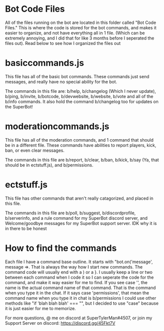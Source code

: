# Bot Code Files
All of the files running on the bot are located in this folder called "Bot Code Files." This is where the code is stored for the bot commands, and makes it easier to organize,
and not have everything all in 1 file. (Which can be extremely annoying, and I did that for like 3 months before I seperated the files out). Read below to see how I organized the
files out

# basiccommands.js
This file has all of the basic bot commands. These commands just send messages, and really have no special ability for the bot.

The commands in this file are: b/help, b/changelog (Which I never update), b/ping, b/invite, b/botcode, b/devwebsite, b/website, b/vote and all of the b/info commands.
It also hold the command b/changelog too for updates on the SuperBot!

# moderationcommands.js
This file has all of the moderation commands, and 1 command that should be in a different file. These commands have abilities to report players, kick, ban, or even clear messages.

The commands in this file are b/report, b/clear, b/ban, b/kick, b/say (Ya, that should be in ectstuff.js), and b/permissions.

# ectstuff.js
This file has other commands that aren't really catagorized, and placed in this file.

The commands in this file are b/poll, b/suggest, b/discordprofile, b/serverinfo, and a rule command for my SuperBot discord server, and Welcome/goodbye messages for my SuperBot support server. IDK why it is in there to be honest

# How to find the commands
Each file I have a command base outline. It starts with "bot.on('message', message =>. That is always the way how I start new commands. The command code will usually end with a ) or a }. I usually keep a line or two between each command when I code it so I can seperate the code for the command, and make it way easier for me to find. If you see case '<name>', the name is the actual command name of that command. That is the command when you type it in the chat. If it says case 'permissions', that mean the command name when you type it in chat is b/permissions
I could use other methods like "if 'blah blah blah' === "<command name>",
but I decided to use "case" because it is just easier for me to memorize.

For more questions, @ me on discord at SuperTylerMan#4507, or join my Support Server on discord: https://discord.gg/45Fkt7V
